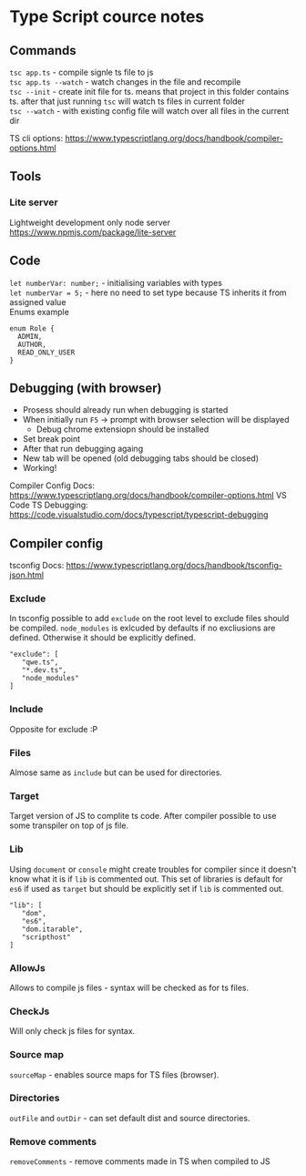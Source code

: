 # Type Script cource notes

## Commands
`tsc app.ts` - compile signle ts file to js   
`tsc app.ts --watch` - watch changes in the file and recompile   
`tsc --init` - create init file for ts. means that project in this folder  contains ts. after that just running `tsc` will watch ts files in current folder   
`tsc --watch` - with existing config file will watch over all files in the current dir   

TS cli options: https://www.typescriptlang.org/docs/handbook/compiler-options.html   

## Tools
### Lite server
Lightweight development only node server https://www.npmjs.com/package/lite-server 

## Code

`let numberVar: number;` - initialising variables with types   
`let numberVar = 5;` - here no need to set type because TS inherits it from assigned value   
Enums example
```
enum Role {   
  ADMIN,   
  AUTHOR,   
  READ_ONLY_USER   
}
```

## Debugging (with browser)
* Prosess should already run when debugging is started
* When initially run `F5` -> prompt with browser selection will be displayed
	* Debug chrome extensiopn should be installed
* Set break point
* After that run debugging againg
* New tab will be opened (old debugging tabs should be closed)
* Working!

Compiler Config Docs: https://www.typescriptlang.org/docs/handbook/compiler-options.html
VS Code TS Debugging: https://code.visualstudio.com/docs/typescript/typescript-debugging

## Compiler config
tsconfig Docs: https://www.typescriptlang.org/docs/handbook/tsconfig-json.html

### Exclude
In tsconfig possible to add `exclude` on the root level to exclude files should be compiled. `node_modules` is exlcuded by defaults if no excliusions are defined. Otherwise it should be explicitly defined. 
```   
"exclude": [
   "qwe.ts",
   "*.dev.ts",
   "node_modules"
]
```   
### Include
Opposite for exclude :P
### Files
Almose same as `include` but can be used for directories.
### Target
Target version of JS to complite ts code. After compiler possible to use some transpiler on top of js file.
### Lib
Using `document` or `console` might create troubles for compiler since it doesn't know what it is if `lib` is commented out. This set of libraries is default for `es6` if used as `target` but should be explicitly set if `lib` is commented out.
```   
"lib": [
   "dom",
   "es6",
   "dom.itarable",
   "scripthost"
]
```
### AllowJs
Allows to compile js files - syntax will be checked as for ts files.   
### CheckJs
Will only check js files for syntax.
### Source map
`sourceMap` - enables source maps for TS files (browser).   
### Directories
`outFile` and `outDir` - can set default dist and source directories.   
### Remove comments 
`removeComments` - remove comments made in TS when compiled to JS
